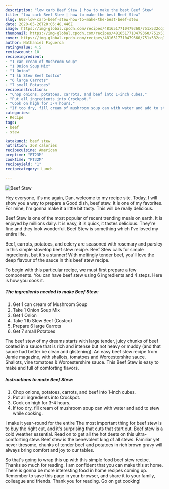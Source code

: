 ```yaml
---
description: "low carb Beef Stew | how to make the best Beef Stew"
title: "low carb Beef Stew | how to make the best Beef Stew"
slug: 602-low-carb-beef-stew-how-to-make-the-best-beef-stew
date: 2020-05-26T20:05:48.446Z
image: https://img-global.cpcdn.com/recipes/4816517710479360/751x532cq70/beef-stew-recipe-main-photo.jpg
thumbnail: https://img-global.cpcdn.com/recipes/4816517710479360/751x532cq70/beef-stew-recipe-main-photo.jpg
cover: https://img-global.cpcdn.com/recipes/4816517710479360/751x532cq70/beef-stew-recipe-main-photo.jpg
author: Nathaniel Figueroa
ratingvalue: 4.5
reviewcount: 10
recipeingredient:
- "1 can cream of Mushroom Soup"
- "1 Onion Soup Mix"
- "1 Onion"
- "1 lb Stew Beef Costco"
- "6 large Carrots"
- "7 small Potatoes"
recipeinstructions:
- "Chop onions, potatoes, carrots, and beef into 1-inch cubes."
- "Put all ingredients into Crockpot."
- "Cook on high for 3-4 hours."
- "If too dry, fill cream of mushroom soup can with water and add to stew while cooking."
categories:
- Recipe
tags:
- beef
- stew

katakunci: beef stew 
nutrition: 268 calories
recipecuisine: American
preptime: "PT23M"
cooktime: "PT32M"
recipeyield: "1"
recipecategory: Lunch

---
```



![Beef Stew](https://img-global.cpcdn.com/recipes/4816517710479360/751x532cq70/beef-stew-recipe-main-photo.jpg)

Hey everyone, it's me again, Dan, welcome to my recipe site. Today, I will show you a way to prepare a Good dish, beef stew. It is one of my favorites. For mine, I'm gonna make it a little bit tasty. This will be really delicious.

Beef Stew is one of the most popular of recent trending meals on earth. It is enjoyed by millions daily. It is easy, it is quick, it tastes delicious. They're fine and they look wonderful. Beef Stew is something which I've loved my entire life.

Beef, carrots, potatoes, and celery are seasoned with rosemary and parsley in this simple stovetop beef stew recipe. Beef Stew calls for simple ingredients, but it&#39;s a stunner! With meltingly tender beef, you&#39;ll love the deep flavour of the sauce in this beef stew recipe.


To begin with this particular recipe, we must first prepare a few components. You can have beef stew using 6 ingredients and 4 steps. Here is how you cook it.

<!--inarticleads1-->

##### The ingredients needed to make Beef Stew:

1. Get 1 can cream of Mushroom Soup
1. Take 1 Onion Soup Mix
1. Get 1 Onion
1. Take 1 lb Stew Beef (Costco)
1. Prepare 6 large Carrots
1. Get 7 small Potatoes


The beef stew of my dreams starts with large tender, juicy chunks of beef coated in a sauce that is rich and intense but not heavy or muddy (and that sauce had better be clean and glistening). An easy beef stew recipe from Jamie magazine, with shallots, tomatoes and Worcestershire sauce. Shallots, vine tomatoes &amp; Worcestershire sauce. This Beef Stew is easy to make and full of comforting flavors. 

<!--inarticleads2-->

##### Instructions to make Beef Stew:

1. Chop onions, potatoes, carrots, and beef into 1-inch cubes.
1. Put all ingredients into Crockpot.
1. Cook on high for 3-4 hours.
1. If too dry, fill cream of mushroom soup can with water and add to stew while cooking.


I make it year-round for the entire The most important thing for beef stew is to buy the right cut, and it&#39;s surprising that cuts that start out. Beef stew is a cold weather essential. Read on to get all the hot deets on this ultra-comforting stew. Beef stew is the benevolent king of all stews. Familiar yet never tiresome, chunks of tender beef and potatoes in rich brown gravy will always bring comfort and joy to our tables. 

So that's going to wrap this up with this simple food beef stew recipe. Thanks so much for reading. I am confident that you can make this at home. There is gonna be more interesting food in home recipes coming up. Remember to save this page in your browser, and share it to your family, colleague and friends. Thank you for reading. Go on get cooking!
